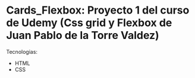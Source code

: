# Cards_Flexbox: Proyecto 1 del curso de Udemy (Css grid y Flexbox de Juan Pablo de la Torre Valdez)

Tecnologias: 

- HTML
- CSS
